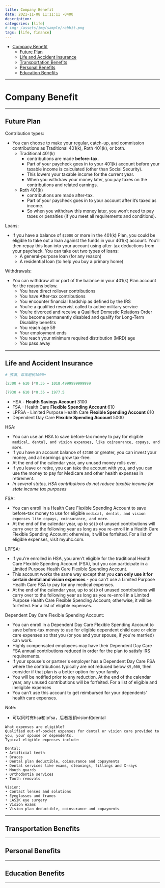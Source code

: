 ```yaml
---
title: Company Benefit
date: 2021-11-08 11:11:11 -0400
description:
categories: [life]
# img: /assets/img/sample/rabbit.png
tags: [life, finance]
---
```


- [Company Benefit](#company-benefit)
  - [Future Plan](#future-plan)
  - [Life and Accident Insurance](#life-and-accident-insurance)
  - [Transportation Benefits](#transportation-benefits)
  - [Personal Benefits](#personal-benefits)
  - [Education Benefits](#education-benefits)


---

# Company Benefit

---

## Future Plan

Contribution types:
- You can choose to make your regular, catch-up, and commission contributions as Traditional 401(k), Roth 401(k), or both.
   - Traditional 401(k)
     - contributions are made **before-tax**.
     - Part of your paycheck goes in to your 401(k) account before your taxable income is calculated (other than Social Security).
     - This lowers your taxable income for the current year.
     - When you withdraw your money later, you pay taxes on the contributions and related earnings.
   - Roth 401(k)
     - contributions are made after-tax.
     - Part of your paycheck goes in to your account after it’s taxed as income.
     - So when you withdraw this money later, you won’t need to pay taxes or penalties (if you meet all requirements and conditions).


Loans:
- If you have a balance of `$2000` or more in the 401(k) Plan, you could be eligible to take out a loan against the funds in your 401(k) account. You’ll then repay this loan into your account using after-tax deductions from your paycheck. You can take out two types of loans:
  - A general-purpose loan (for any reason)
  - A residential loan (to help you buy a primary home)

Withdrawals:
- You can withdraw all or part of the balance in your 401(k) Plan account for the reasons below.
  - You have direct rollover contributions
  - You have After-tax contributions
  - You encounter financial hardship as defined by the IRS
  - You’re a qualified reservist called to active military service
  - You’re divorced and receive a Qualified Domestic Relations Order
  - You become permanently disabled and qualify for Long-Term Disability benefits
  - You reach age 59
  - Your employment ends
  - You reach your minimum required distribution (MRD) age
  - You pass away




---

## Life and Accident Insurance


```py
# 放满，每年避税1000+

(2300 + 610 )*0.35 = 1018.4999999999999

(7930 + 610 )*0.35 = 1977.5
```


- HSA - **Health Savings Account** 3100
- FSA - Health Care **Flexible Spending Account** 610
- LPFSA - Limited Purpose Health Care **Flexible Spending Account** 610
- Dependent Day Care **Flexible Spending Account** 5000

HSA:
- You can use an HSA to save before-tax money to pay for eligible `medical, dental, and vision expenses, like coinsurance, copays, and more`.
- If you have an account balance of `$2100` or greater, you can invest your money, and all earnings grow tax-free.
- At the end of the calendar year, any unused money rolls over.
- If you leave or retire, you can take the account with you, and you can use the money to pay for Medicare and other health expenses in retirement.
- *In several states, HSA contributions do not reduce taxable income for state income tax purposes*


FSA:
- You can enroll in a Health Care Flexible Spending Account to save before-tax money to use for eligible `medical, dental, and vision expenses like copays, coinsurance, and more`.
- At the end of the calendar year, up to `$610` of unused contributions will carry over to the following year as long as you re-enroll in a Health Care Flexible Spending Account; otherwise, it will be forfeited. For a list of eligible expenses, visit myuhc.com.



LPFSA:
- If you're enrolled in HSA, you aren't eligible for the traditional Health Care Flexible Spending Account (FSA), but you can participate in a Limited Purpose Health Care Flexible Spending Account.
- This account works the same way except that you **can only use it for certain dental and vision expenses** - you can't use a Limited Purpose Health Care FSA to pay for any medical expenses.
- At the end of the calendar year, up to `$610` of unused contributions will carry over to the following year as long as you re-enroll in a Limited Purpose Health Care Flexible Spending Account; otherwise, it will be forfeited. For a list of eligible expenses.

Dependent Day Care Flexible Spending Account:
- You can enroll in a Dependent Day Care Flexible Spending Account to save before-tax money to use for eligible dependent child care or elder care expenses so that you (or you and your spouse, if you're married) can work.
- Highly compensated employees may have their Dependent Day Care FSA annual contributions reduced in order for the plan to satisfy IRS requirements.
- If your spouse's or partner's employer has a Dependent Day Care FSA where the contributions typically are not reduced below `$5,000`, then consider if that plan is a better option for your family.
- You will be notified prior to any reduction. At the end of the calendar year, any unused contributions will be forfeited. For a list of eligible and ineligible expenses
- You can't use this account to get reimbursed for your dependents' health care expenses.

Note:
- 可以同时有hsa和lpfsa，后者报销vision和dental


```
What expenses are eligible?
Qualified out-of-pocket expenses for dental or vision care provided to you, your spouse or dependents.
Typical eligible expenses include:

Dental:
• Artificial teeth
• Braces
• Dental plan deductible, coinsurance and copayments
• Dental services like exams, cleanings, fillings and X-rays
• Mouth guards
• Orthodontia services
• Tooth removals

Vision:
• Contact lenses and solutions
• Eyeglasses and frames
• LASIK eye surgery
• Vision exams
• Vision plan deductible, coinsurance and copayments
```




---





## Transportation Benefits

---




## Personal Benefits

---




## Education Benefits

---
